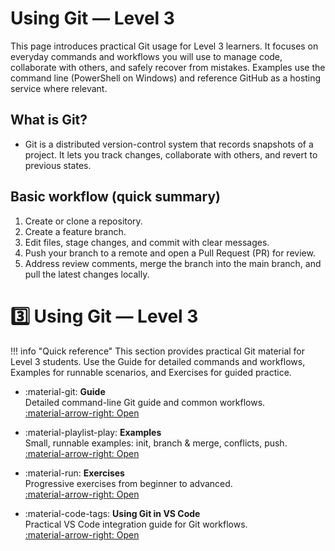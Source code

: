 # Using Git — Level 3

This page introduces practical Git usage for Level 3 learners. It focuses on everyday commands and workflows you will use to manage code, collaborate with others, and safely recover from mistakes. Examples use the command line (PowerShell on Windows) and reference GitHub as a hosting service where relevant.

## What is Git?

- Git is a distributed version-control system that records snapshots of a project. It lets you track changes, collaborate with others, and revert to previous states.

## Basic workflow (quick summary)

1. Create or clone a repository.
2. Create a feature branch.
3. Edit files, stage changes, and commit with clear messages.
4. Push your branch to a remote and open a Pull Request (PR) for review.
5. Address review comments, merge the branch into the main branch, and pull the latest changes locally.

# 3️⃣ Using Git — Level 3

!!! info "Quick reference"
	This section provides practical Git material for Level 3 students. Use the Guide for detailed commands and workflows, Examples for runnable scenarios, and Exercises for guided practice.

<div class="grid cards" markdown>

-   :material-git: **Guide**  
	Detailed command-line Git guide and common workflows.  
	[:material-arrow-right: Open](level-3/using-git/guide.md)

-   :material-playlist-play: **Examples**  
	Small, runnable examples: init, branch & merge, conflicts, push.  
	[:material-arrow-right: Open](level-3/using-git/examples.md)

-   :material-run: **Exercises**  
	Progressive exercises from beginner to advanced.  
	[:material-arrow-right: Open](level-3/using-git/exercises.md)

-   :material-code-tags: **Using Git in VS Code**  
	Practical VS Code integration guide for Git workflows.  
	[:material-arrow-right: Open](level-3/using-git/using-vs-code.md)

</div>

